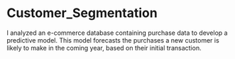 # Customer_Segmentation

I analyzed an e-commerce database containing purchase data to develop a predictive model. This model forecasts the purchases a new customer is likely to make in the coming year, based on their initial transaction.
